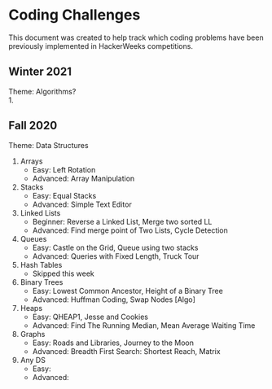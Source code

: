 # Coding Challenges
This document was created to help track which coding problems have been previously implemented in HackerWeeks competitions.

## Winter 2021
Theme: Algorithms?      
1. 


## Fall 2020
Theme: Data Structures
1. Arrays
    * Easy: Left Rotation
    * Advanced: Array Manipulation
2. Stacks
    * Easy: Equal Stacks
    * Advanced: Simple Text Editor
3. Linked Lists
    * Beginner: Reverse a Linked List, Merge two sorted LL
    * Advanced: Find merge point of Two Lists, Cycle Detection
4. Queues
    * Easy: Castle on the Grid, Queue using two stacks
    * Advanced: Queries with Fixed Length, Truck Tour
5. Hash Tables
    * Skipped this week
6. Binary Trees
    * Easy: Lowest Common Ancestor, Height of a Binary Tree
    * Advanced: Huffman Coding, Swap Nodes [Algo]
7. Heaps
    * Easy: QHEAP1, Jesse and Cookies
    * Advanced: Find The Running Median, Mean Average Waiting Time
8. Graphs
    * Easy: Roads and Libraries, Journey to the Moon
    * Advanced: Breadth First Search: Shortest Reach, Matrix
9. Any DS
    * Easy: 
    * Advanced:
